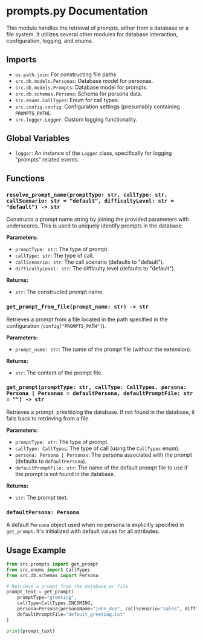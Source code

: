 # prompts.py Documentation

This module handles the retrieval of prompts, either from a database or a file system.  It utilizes several other modules for database interaction, configuration, logging, and enums.

## Imports

- `os.path.join`: For constructing file paths.
- `src.db.models.Personas`: Database model for personas.
- `src.db.models.Prompts`: Database model for prompts.
- `src.db.schemas.Persona`: Schema for persona data.
- `src.enums.CallTypes`: Enum for call types.
- `src.config.config`: Configuration settings (presumably containing `PROMPTS_PATH`).
- `src.logger.Logger`: Custom logging functionality.


## Global Variables

- `logger`: An instance of the `Logger` class, specifically for logging "prompts" related events.


## Functions

### `resolve_prompt_name(promptType: str, callType: str, callScenario: str = "default", difficultyLevel: str = "default") -> str`

Constructs a prompt name string by joining the provided parameters with underscores.  This is used to uniquely identify prompts in the database.

**Parameters:**

- `promptType: str`: The type of prompt.
- `callType: str`: The type of call.
- `callScenario: str`: The call scenario (defaults to "default").
- `difficultyLevel: str`: The difficulty level (defaults to "default").

**Returns:**

- `str`: The constructed prompt name.


### `get_prompt_from_file(prompt_name: str) -> str`

Retrieves a prompt from a file located in the path specified in the configuration (`config["PROMPTS_PATH"]`).

**Parameters:**

- `prompt_name: str`: The name of the prompt file (without the extension).

**Returns:**

- `str`: The content of the prompt file.


### `get_prompt(promptType: str, callType: CallTypes, persona: Persona | Personas = defaultPersona, defaultPromptFile: str = "") -> str`

Retrieves a prompt, prioritizing the database. If not found in the database, it falls back to retrieving from a file.

**Parameters:**

- `promptType: str`: The type of prompt.
- `callType: CallTypes`: The type of call (using the `CallTypes` enum).
- `persona: Persona | Personas`: The persona associated with the prompt (defaults to `defaultPersona`).
- `defaultPromptFile: str`: The name of the default prompt file to use if the prompt is not found in the database.

**Returns:**

- `str`: The prompt text.


### `defaultPersona: Persona`

A default `Persona` object used when no persona is explicitly specified in `get_prompt`.  It's initialized with default values for all attributes.


## Usage Example

```python
from src.prompts import get_prompt
from src.enums import CallTypes
from src.db.schemas import Persona

# Retrieve a prompt from the database or file
prompt_text = get_prompt(
    promptType="greeting",
    callType=CallTypes.INCOMING,
    persona=Persona(personaName="john_doe", callScenario="sales", difficultyLevel="easy"),
    defaultPromptFile="default_greeting.txt"
)

print(prompt_text)
```
